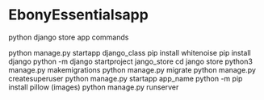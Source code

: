 # EbonyEssentialsapp
python django store app commands

python manage.py startapp django_class
pip install whitenoise
pip install django
python -m django startproject jango_store
cd jango store
python3 manage.py makemigrations
python manage.py migrate
python manage.py createsuperuser
python manage.py startapp app_name
python -m pip install pillow (images)
python manage.py runserver
